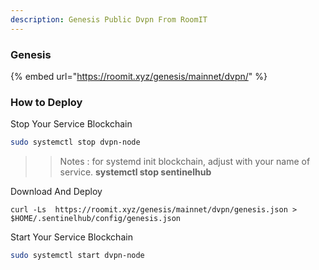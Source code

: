 ```yaml
---
description: Genesis Public Dvpn From RoomIT
---
```


### Genesis

{%  embed url="https://roomit.xyz/genesis/mainnet/dvpn/" %}


### How to Deploy

Stop Your Service Blockchain
```bash
sudo systemctl stop dvpn-node
```
>> Notes : for systemd init blockchain, adjust with your name of service. __systemctl stop sentinelhub__


Download And Deploy
```
curl -Ls  https://roomit.xyz/genesis/mainnet/dvpn/genesis.json > $HOME/.sentinelhub/config/genesis.json 
```

Start Your Service Blockchain
```bash
sudo systemctl start dvpn-node
```